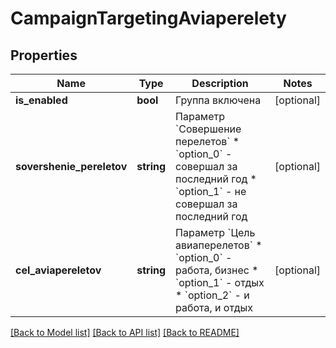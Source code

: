 # CampaignTargetingAviaperelety

## Properties
Name | Type | Description | Notes
------------ | ------------- | ------------- | -------------
**is_enabled** | **bool** | Группа включена | [optional] 
**sovershenie_pereletov** | **string** | Параметр &#x60;Совершение перелетов&#x60;  * &#x60;option_0&#x60; - совершал за последний год * &#x60;option_1&#x60; - не совершал за последний год | [optional] 
**cel_aviapereletov** | **string** | Параметр &#x60;Цель авиаперелетов&#x60;  * &#x60;option_0&#x60; - работа, бизнес * &#x60;option_1&#x60; - отдых * &#x60;option_2&#x60; - и работа, и отдых | [optional] 

[[Back to Model list]](../README.md#documentation-for-models) [[Back to API list]](../README.md#documentation-for-api-endpoints) [[Back to README]](../README.md)


